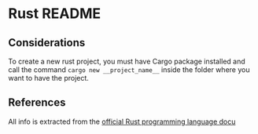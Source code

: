 # Rust README

## Considerations

To create a new rust project, you must have Cargo package installed and call the command ``` cargo new __project_name__ ``` inside the folder where you want to have the project.

## References

All info is extracted from the [official Rust programming language docu](https://doc.rust-lang.org/book/title-page.html)
